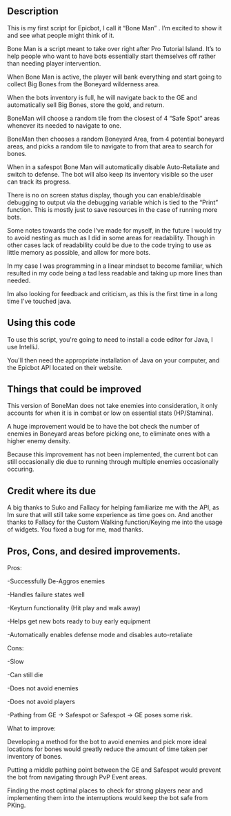## Description

This is my first script for Epicbot, I call it “Bone Man” . I’m excited to show it and see what people might think of it. 

Bone Man is a script meant to take over right after Pro Tutorial Island. It’s to help people who want to have bots essentially start themselves off rather than needing player intervention. 

When Bone Man is active, the player will bank everything and start going to collect Big Bones from the Boneyard wilderness area. 

When the bots inventory is full, he will navigate back to the GE and automatically sell Big Bones, store the gold, and return. 

BoneMan will choose a random tile from the closest of 4 “Safe Spot” areas whenever its needed to navigate to one. 

BoneMan then chooses a random Boneyard Area, from 4 potential boneyard areas, and picks a random tile to navigate to from that area to search for bones. 

When in a safespot Bone Man will automatically disable Auto-Retaliate and switch to defense. The bot will also keep its inventory visible so the user can track its progress.

There is no on screen status display, though you can enable/disable debugging to output via the debugging variable which is tied to the “Print” function. This is mostly just to save resources in the case of running more bots. 

Some notes towards the code I’ve made for myself, in the future I would try to avoid nesting as much as I did in some areas for readability. Though in other cases lack of readability could be due to the code trying to use as little memory as possible, and allow for more bots. 

In my case I was programming in a linear mindset to become familiar, which resulted in my code being a tad less readable and taking up more lines than needed. 

Im also looking for feedback and criticism, as this is the first time in a long time I've touched java. 

## Using this code

To use this script, you're going to need to install a code editor for Java, I use IntelliJ.

You'll then need the appropriate installation of Java on your computer, and the Epicbot API located on their website. 

## Things that could be improved

This version of BoneMan does not take enemies into consideration, it only accounts for when it is in combat or low on essential stats (HP/Stamina).

A huge improvement would be to have the bot check the number of enemies in Boneyard areas before picking one, to eliminate ones with a higher enemy density. 

Because this improvement has not been implemented, the current bot can still occasionally die due to running through multiple enemies occasionally occuring. 

## Credit where its due 

A big thanks to Suko and Fallacy for helping familiarize me with the API, as Im sure that will still take some experience as time goes on. 
And another thanks to Fallacy for the Custom Walking function/Keying me into the usage of widgets. You fixed a bug for me, mad thanks. 

## Pros, Cons, and desired improvements. 

Pros: 

-Successfully De-Aggros enemies 

-Handles failure states well 

-Keyturn functionality (Hit play and walk away) 

-Helps get new bots ready to buy early equipment

-Automatically enables defense mode and disables auto-retaliate

Cons: 

-Slow

-Can still die

-Does not avoid enemies

-Does not avoid players

-Pathing from GE -> Safespot or Safespot -> GE poses some risk. 

What to improve: 

Developing a method for the bot to avoid enemies and pick more ideal locations for bones would greatly reduce the amount of time taken per inventory of bones. 

Putting a middle pathing point between the GE and Safespot would prevent the bot from navigating through PvP Event areas. 

Finding the most optimal places to check for strong players near and implementing them into the interruptions would keep the bot safe from PKing. 


